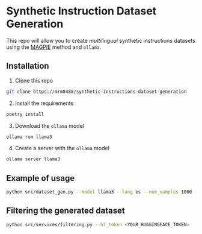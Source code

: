 # Synthetic Instruction Dataset Generation
This repo will allow you to create *multilingual* synthetic instructions datasets using the [MAGPIE](https://arxiv.org/abs/2406.08464) method and `ollama`.

## Installation
1. Clone this repo
```bash
git clone https://mrm8488/synthetic-instructions-dataset-generation
```

2. Install the requirements
```bash
poetry install
```

3. Download the `ollama` model
```bash
ollama rum llama3
```

4. Create a server with the `ollama` model
```bash
ollama server llama3
```


## Example of usage
```bash
python src/dataset_gen.py --model llama3 --lang es --num_samples 1000 --push_to_hub --hf_token <YOUR_HUGGINGFACE_TOKEN>
```


## Filtering the generated dataset
```bash
python src/services/filtering.py --hf_token <YOUR_HUGGINGFACE_TOKEN> 
```